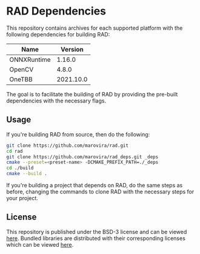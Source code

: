 # RAD Dependencies

This repository contains archives for each supported platform with the following
dependencies for building RAD:

| **Name** | **Version** |
|----------|-------------|
| ONNXRuntime | 1.16.0 |
| OpenCV | 4.8.0 |
| OneTBB | 2021.10.0 |

The goal is to facilitate the building of RAD by providing the pre-built dependencies with
the necessary flags.

## Usage

If you're building RAD from source, then do the following:

```sh
git clone https://github.com/marovira/rad.git
cd rad
git clone https://github.com/marovira/rad_deps.git _deps
cmake --preset=<preset-name> -DCMAKE_PREFIX_PATH=./_deps
cd ./build
cmake --build .
```

If you're building a project that depends on RAD, do the same steps as before, changing
the commands to clone RAD with the necessary steps for your project.

## License

This repository is published under the BSD-3 license and can be viewed [here](LICENSE).
Bundled libraries are distributed with their corresponding licenses which can be viewed
[here](LICENSE-3RD-PARTY).
